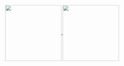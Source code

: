 <a href="https://github.com/anuraghazra/github-readme-stats">
  <img height=180 align="center" src="https://github-readme-stats.vercel.app/api?username=paulofelipere" />
</a>
<a href="https://github.com/paulofelipere">
  <img height=180 align="center" src="https://github-readme-stats.vercel.app/api/top-langs?username=paulofelipere&layout=compact&langs_count=15&card_width=320" />
</a>
